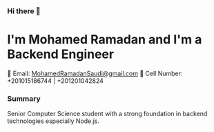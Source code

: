 ### Hi there 👋

<!--
**MohamedRamadanSaudi/MohamedRamadanSaudi** is a ✨ _special_ ✨ repository because its `README.md` (this file) appears on your GitHub profile.

Here are some ideas to get you started:

- 🔭 I’m currently working on ...
- 🌱 I’m currently learning ...
- 👯 I’m looking to collaborate on ...
- 🤔 I’m looking for help with ...
- 💬 Ask me about ...
- 📫 How to reach me: ...
- 😄 Pronouns: ...
- ⚡ Fun fact: ...
-->
# I'm Mohamed Ramadan and I'm a Backend Engineer

📧 Email: MohamedRamadanSaudi@gmail.com 📱 Cell Number: +201015186744 | +201201042824

### Summary
Senior Computer Science student with a strong foundation in backend technologies especially Node.js.
